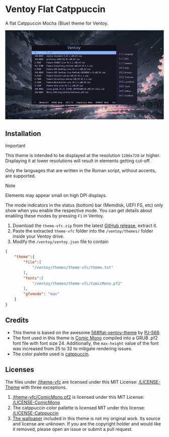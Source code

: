 # Ventoy Flat Catppuccin

A flat Catppuccin Mocha (Blue) theme for Ventoy.

![Preview](/assets/Preview.png)


## Installation

> [!IMPORTANT]
> This theme is intended to be displayed at the resolution `1280x720` or higher. Displaying it at lower resolutions will result in elements getting cut-off.
> 
> Only the languages that are written in the Roman script, without accents, are supported.

> [!NOTE]
> Elements may appear small on high DPI displays.
>
> The mode indicators in the status (bottom) bar (Memdisk, UEFI FS, etc) only show when you enable the respective mode. You can get details about enabling these modes by pressing `F1` in Ventoy.

1. Download the `theme-vfc.zip` from the latest [GitHub release](https://github.com/KindaSuS1368/Ventoy-Flat-Catppuccin/releases/latest), extract it.
2. Paste the extracted `theme-vfc` folder into the `/ventoy/themes/` folder inside your Ventoy drive.
3. Modify the `/ventoy/ventoy.json` file to contain

```json
{
    "theme":{
        "file":[
            "/ventoy/themes/theme-vfc/theme.txt"
        ],
        "fonts":[
            "/ventoy/themes/theme-vfc/ComicMono.pf2"
        ],
        "gfxmode": "max"
    }
}
```


## Credits

- This theme is based on the awesome [568flat-ventoy-theme](https://github.com/PJ-568/568flat-ventoy-theme) by [PJ-568](https://github.com/PJ-568).
- The font used in this theme is [Comic Mono](https://dtinth.github.io/comic-mono-font/) compiled into a GRUB .pf2 font file with font size 24. Additionally, the `max-height` value of the font was increased from 25 to 32 to mitigate rendering issues.
- The color palette used is [catppuccin](https://catppuccin.com/).


## Licenses

The files under [/theme-vfc](/theme-vfc) are licensed under this MIT License: [/LICENSE-Theme](/LICENSE-Theme) with three exceptions.
1. [/theme-vfc/ComicMono.pf2](/theme-vfc/ComicMono.pf2) is licensed under this MIT License: [/LICENSE-ComicMono](/LICENSE-ComicMono)
2. The catppuccin color pallette is licensed MIT under this license: [/LICENSE-Catppuccin](/LICENSE-Catppuccin)
3. [The wallpaper](/theme-vfc/background.jpg) included in this theme is not my original work.
Its source and license are unknown. If you are the copyright holder and would like it removed, please open an issue or submit a pull request.

